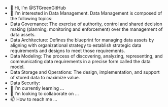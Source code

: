 - 👋 Hi, I’m @STGreenGitHub
- 👀 I’m interested in Data Management. Data Management is composed of the following topics:
- Data Governance:             The exercise of authority, control and shared decision making (planning, monitoring and enforcement) over the management of data assets.
- Data Architecture:           Defines the blueprint for managing data assets by aligning with organizational strategy to establish strategic data requirements and designs to meet those requirements.
- Data Modeling:               The process of discovering, analyzing, representing, and communicating data requirements in a precise form called the data model.
- Data Storage and Operations: The design, implementation, and support of stored data to maximize value.
- Data Security:
- 🌱 I’m currently learning ...
- 💞️ I’m looking to collaborate on ...
- 📫 How to reach me ...

<!---
STGreenGitHub/STGreenGitHub is a ✨ special ✨ repository because its `README.md` (this file) appears on your GitHub profile.
You can click the Preview link to take a look at your changes.
--->
